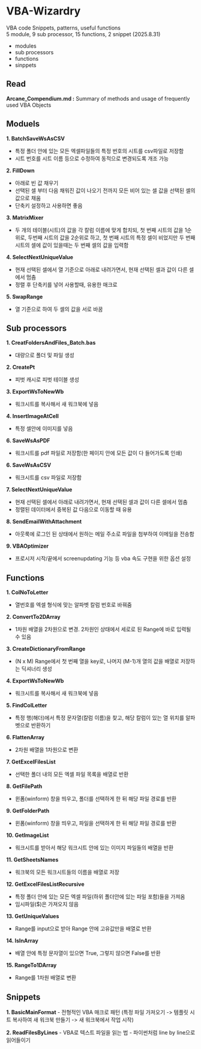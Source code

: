 # VBA-Wizardry
VBA code Snippets, patterns, useful functions <br>
5 module, 9 sub processor, 15 functions, 2 snippet (2025.8.31)

- modules
- sub processors
- functions
- sinppets

## Read 
**Arcane_Compendium.md :** Summary of methods and usage of frequently used VBA Objects<br>


## Moduels
**1. BatchSaveWsAsCSV**
  - 특정 폴더 안에 있는 모든 엑셀파일들의 특정 번호의 시트를 csv파일로 저장함
  - 시트 번호를 시트 이름 등으로 수정하여 동적으로 변경되도록 개조 가능

**2. FillDown**
  - 아래로 빈 값 채우기
  - 선택된 셀 부터 다음 채워진 값이 나오기 전까지 모든 비어 있는 셀 값을 선택된 셀의 값으로 채움
  - 단축키 설정하고 사용하면 좋음

**3. MatrixMixer**
  - 두 개의 테이블(시트)의 값을 각 칼럼 이름에 맞게 합치되, 첫 번째 시트의 값을 1순위로, 두번째 시트의 값을 2순위로 하고, 첫 번째 시트의 특정 셀이 비었지만 두 번째 시트의 셀에 값이 있을때는 두 번째 셀의 값을 입력함

**4. SelectNextUniqueValue**
  - 현재 선택된 셀에서 열 기준으로 아래로 내려가면서, 현재 선택된 셀과 값이 다른 셀에서 멈춤
  - 정렬 후 단축키를 넣어 사용할때, 유용한 매크로

**5. SwapRange**
  - 열 기준으로 하여 두 셀의 값을 서로 바꿈

## Sub processors

**1. CreatFoldersAndFiles_Batch.bas**
  - 대량으로 폴더 및 파일 생성

**2. CreatePt**
  - 피벗 캐시로 피벗 테이블 생성
    
**3. ExportWsToNewWb**
  - 워크시트를 복사해서 새 워크북에 넣음

**4. InsertImageAtCell**
  - 특정 셀안에 이미지를 넣음

**6. SaveWsAsPDF**
  - 워크시트를 pdf 파일로 저장함(한 페이지 안에 모든 값이 다 들어가도록 인쇄)

**6. SaveWsAsCSV**
  - 워크시트를 csv 파일로 저장함

**7. SelectNextUniqueValue**
  - 현재 선택된 셀에서 아래로 내려가면서, 현재 선택된 셀과 값이 다른 셀에서 멈춤
  - 정렬된 데이터에서 중복된 값 다음으로 이동할 때 유용

**8. SendEmailWithAttachment**
  - 아웃룩에 로그인 된 상태에서 원하는 메일 주소로 파일을 첨부하여 이메일을 전송함 

**9. VBAOptimizer**
   - 프로시저 시작/끝에서 screenupdating 기능 등 vba 속도 구현을 위한 옵션 설정
  
## Functions

**1. ColNoToLetter**
  - 열번호를 엑셀 형식에 맞는 알파벳 칼럼 번호로 바꿔줌 

**2. ConvertTo2DArray**
  - 1차원 배열을 2차원으로 변경. 2차원인 상태에서 세로로 된 Range에 바로 입력될 수 있음

**3. CreateDictionaryFromRange**
  - (N x M) Range에서 첫 번째 열을 key로, 나머지 (M-1)개 열의 값을 배열로 저장하는 딕셔너리 생성

**4. ExportWsToNewWb**
   - 워크시트를 복사해서 새 워크북에 넣음

**5. FindColLetter**
   - 특정 행(해더)에서 특정 문자열(칼럼 이름)을 찾고, 해당 칼럼이 있는 열 위치를 알파벳으로 반환하기

**6. FlattenArray**
   - 2차원 배열을 1차원으로 변환

**7. GetExcelFilesList**
  - 선택한 폴더 내의 모든 엑셀 파일 목록을 배열로 반환

**8. GetFilePath**
   - 윈폼(winform) 창을 띄우고, 폴더를 선택하게 한 뒤 해당 파일 경로를 반환

**9. GetFolderPath**
   - 윈폼(winform) 창을 띄우고, 파일을 선택하게 한 뒤 해당 파일 경로를 반환

**10. GetImageList**
  - 워크시트를 받아서 해당 워크시트 안에 있는 이미지 파일들의 배열을 반환

**11. GetSheetsNames**
  - 워크북의 모든 워크시트들의 이름을 배열로 저장

**12. GetExcelFilesListRecursive**
  - 특정 폴더 안에 있는 모든 엑셀 파일(하위 폴더안에 있는 파일 포함)들을 가져옴
  - 임시파일($)은 가져오지 않음

**13. GetUniqueValues**
  - Range를 input으로 받아 Range 안에 고유값만을 배열로 반환

**14. IsInArray**
  - 배열 안에 특정 문자열이 있으면 True, 그렇지 않으면 False를 반환

**15. RangeTo1DArray**
  - Range를 1차원 배열로 변환 
    
## Snippets

**1. BasicMainFormat**
    - 전형적인 VBA 매크로 패턴 (특정 파일 가져오기 -> 템플릿 시트 복사하여 새 워크북 만들기 -> 새 워크북에서 작업 시작) 

**2. ReadFilesByLines**
    - VBA로 텍스트 파일을 읽는 법
    - 파이썬처럼 line by line으로 읽어들이기
